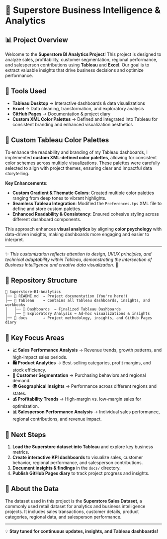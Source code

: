 # 🏬 Superstore Business Intelligence & Analytics

## 📊 Project Overview
Welcome to the **Superstore BI Analytics Project**! This project is designed to analyze sales, profitability, customer segmentation, regional performance, and salesperson contributions using **Tableau** and **Excel**. Our goal is to extract valuable insights that drive business decisions and optimize performance.

## 🔧 Tools Used
- **Tableau Desktop** → Interactive dashboards & data visualizations
- **Excel** → Data cleaning, transformation, and exploratory analysis
- **GitHub Pages** → Documentation & project diary
- **Custom XML Color Palettes** → Defined and integrated into Tableau for consistent branding and enhanced visualization aesthetics

## 🎨 Custom Tableau Color Palettes
To enhance the readability and branding of my Tableau dashboards, I implemented **custom XML-defined color palettes**, allowing for consistent color schemes across multiple visualizations. These palettes were carefully selected to align with project themes, ensuring clear and impactful data storytelling.

**Key Enhancements:**
- **Custom Gradient & Thematic Colors**: Created multiple color palettes ranging from deep tones to vibrant highlights.
- **Seamless Tableau Integration**: Modified the `Preferences.tps` XML file to define and store custom palettes.
- **Enhanced Readability & Consistency**: Ensured cohesive styling across different dashboard components.

This approach enhances **visual analytics** by aligning **color psychology** with data-driven insights, making dashboards more engaging and easier to interpret.

---

✨ *This customization reflects attention to design, UI/UX principles, and technical adaptability within Tableau, demonstrating the intersection of Business Intelligence and creative data visualization.* 🚀

## 📂 Repository Structure
```
📁 Superstore-BI-Analytics
│── 📄 README.md  → Project documentation (You're here!)
│── 📁 Tableau    → Contains all Tableau dashboards, insights, and workbooks
│   │── 📁 Dashboards  → Finalized Tableau Dashboards
│   │── 📁 Exploratory Analysis → Ad-hoc visualizations & insights
│── 📁 docs       → Project methodology, insights, and GitHub Pages diary
```

## 🔎 Key Focus Areas
- **📈 Sales Performance Analysis** → Revenue trends, growth patterns, and high-impact sales periods.
- **🛍️ Product Analytics** → Best-selling categories, profit margins, and stock efficiency.
- **👥 Customer Segmentation** → Purchasing behaviors and regional demand.
- **🌍 Geographical Insights** → Performance across different regions and states.
- **💰 Profitability Trends** → High-margin vs. low-margin sales for optimization.
- **📊 Salesperson Performance Analysis** → Individual sales performance, regional contributions, and revenue impact.

## 🚀 Next Steps
1. **Load the Superstore dataset into Tableau** and explore key business metrics.
2. **Create interactive KPI dashboards** to visualize sales, customer behavior, regional performance, and salesperson contributions.
3. **Document insights & findings** in the `docs/` directory.
4. **Publish GitHub Pages diary** to track project progress and insights.

## 📜 About the Data
The dataset used in this project is the **Superstore Sales Dataset**, a commonly used retail dataset for analytics and business intelligence projects. It includes sales transactions, customer details, product categories, regional data, and salesperson performance.

---
💡 **Stay tuned for continuous updates, insights, and Tableau dashboards!**

